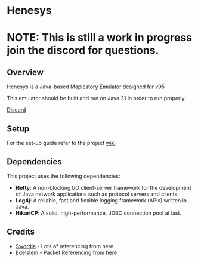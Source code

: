 # Henesys

# NOTE: This is still a work in progress join the discord for questions.

## Overview
  Henesys is a Java-based Maplestory Emulator designed for v95

  This emulator should be built and run on Java 21 in order to run properly

  [Discord](https://discord.gg/X2P2ttJTZa)

## Setup

For the set-up guide refer to the project [wiki](https://github.com/Descended/Henesys/wiki/Setup)


## Dependencies

This project uses the following dependencies:

- **Netty**: A non-blocking I/O client-server framework for the development of Java network applications such as protocol servers and clients.
- **Log4j**: A reliable, fast and flexible logging framework (APIs) written in Java.
- **HikariCP**: A solid, high-performance, JDBC connection pool at last.


## Credits
* [Swordie](https://bitbucket.org/swordiemen/swordie/src/master/) - Lots of referencing from here
* [Edelstein](https://github.com/Kaioru/Edelstein) - Packet Referencing from here
